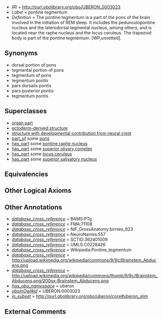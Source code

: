  * *IRI* = http://purl.obolibrary.org/obo/UBERON_0003023
 * *Label* = pontine tegmentum
 * *Definition* = The pontine tegmentum is a part of the pons of the brain involved in the initiation of REM sleep. It includes the pedunculopontine nucleus and the laterodorsal tegmental nucleus, among others, and is located near the raphe nucleus and the locus ceruleus. The trapezoid body is part of the pontine tegmentum. [WP,unvetted].

## Synonyms

 * dorsal portion of pons
 * tegmental portion of pons
 * tegmentum of pons
 * tegmentum pontis
 * pars dorsalis pontis
 * pars posterior pontis
 * tegmentum pontis

## Superclasses

 * [organ part](../../UBERON/64/UBERON_0000064.md)
 * [ectoderm-derived structure](../../UBERON/21/UBERON_0004121.md)
 * [structure with developmental contribution from neural crest](../../UBERON/14/UBERON_0010314.md)
 * [part_of](../../BFO/50/BFO_0000050.md) some [pons](../../UBERON/88/UBERON_0000988.md)
 * [has_part](../../BFO/51/BFO_0000051.md) some [pontine raphe nucleus](../../UBERON/47/UBERON_0002047.md)
 * [has_part](../../BFO/51/BFO_0000051.md) some [superior olivary complex](../../UBERON/28/UBERON_0002128.md)
 * [has_part](../../BFO/51/BFO_0000051.md) some [locus ceruleus](../../UBERON/48/UBERON_0002148.md)
 * [has_part](../../BFO/51/BFO_0000051.md) some [superior salivatory nucleus](../../UBERON/49/UBERON_0002149.md)

## Equivalencies


## Other Logical Axioms


## Other Annotations

 * *[database_cross_reference](../../ef/oboInOwl#hasDbXref.md)* = BAMS:PTg
 * *[database_cross_reference](../../ef/oboInOwl#hasDbXref.md)* = FMA:71108
 * *[database_cross_reference](../../ef/oboInOwl#hasDbXref.md)* = NIF_GrossAnatomy:birnlex_923
 * *[database_cross_reference](../../ef/oboInOwl#hasDbXref.md)* = NeuroNames:557
 * *[database_cross_reference](../../ef/oboInOwl#hasDbXref.md)* = SCTID:362401009
 * *[database_cross_reference](../../ef/oboInOwl#hasDbXref.md)* = UMLS:C0228426
 * *[database_cross_reference](../../ef/oboInOwl#hasDbXref.md)* = Wikipedia:Pontine_tegmentum
 * *[database_cross_reference](../../ef/oboInOwl#hasDbXref.md)* = http://upload.wikimedia.org/wikipedia/commons/9/9c/Brainstem_Abducens.png
 * *[database_cross_reference](../../ef/oboInOwl#hasDbXref.md)* = http://upload.wikimedia.org/wikipedia/commons/thumb/9/9c/Brainstem_Abducens.png/200px-Brainstem_Abducens.png
 * *[has_obo_namespace](../../ce/oboInOwl#hasOBONamespace.md)* = uberon
 * *[oboInOwl#id](../../id/oboInOwl#id.md)* = UBERON:0003023
 * *[in_subset](../../et/oboInOwl#inSubset.md)* = http://purl.obolibrary.org/obo/uberon/core#uberon_slim

## External Comments


